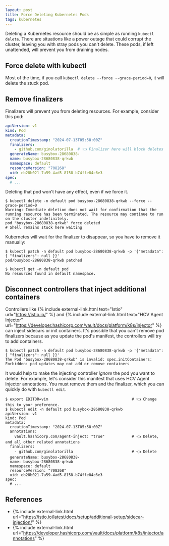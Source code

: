 ```yaml
---
layout: post
title: Force Deleting Kubernetes Pods
tags: kubernetes
---
```


Deleting a Kubernetes resource should be as simple as running `kubectl delete`. There are situations
like a power outage that could corrupt the cluster, leaving you with stray pods you can't delete. These pods,
if left unattended, will prevent you from draining nodes.

## Force delete with kubectl

Most of the time, if you call `kubectl delete --force --grace-period=0`, it will delete the stuck pod.

## Remove finalizers

Finalizers will prevent you from deleting resources. For example, consider this pod:

```yaml
apiVersion: v1
kind: Pod
metadata:
  creationTimestamp: "2024-07-13T05:58:00Z"
  finalizers:
    - github.com/ginolatorilla  # 👈 Finalizer here will block deletes
  generateName: busybox-28680838-
  name: busybox-28680838-qrkwb
  namespace: default
  resourceVersion: "708268"
  uid: eb28b021-7a59-4ad5-8158-b74ffe84c6e3
spec:
  # ...
```

Deleting that pod won't have any effect, even if we force it.

```shell
$ kubectl delete -n default pod busybox-28680838-qrkwb --force --grace-period=0
Warning: Immediate deletion does not wait for confirmation that the running resource has been terminated. The resource may continue to run on the cluster indefinitely.
pod "busybox-28680838-qrkwb" force deleted
# Shell remains stuck here waiting
```

Kubernetes will wait for the finalizer to disappear, so you have to remove it manually:

```shell
$ kubectl patch -n default pod busybox-28680838-qrkwb -p '{"metadata": { "finalizers": null }}'
pod/busybox-28680838-qrkwb patched

$ kubectl get -n default pod
No resources found in default namespace.
```

## Disconnect controllers that inject additional containers

Controllers like {% include external-link.html text="Istio" url="https://istio.io/" %} and
{% include external-link.html text="HCV Agent Injector" url="https://developer.hashicorp.com/vault/docs/platform/k8s/injector" %}
can inject sidecars or init containers. It's possible that you can't remove pod finalizers because as you update the pod's
manifest, the controllers will try to add containers.

```shell
$ kubectl patch -n default pod busybox-28680838-qrkwb -p '{"metadata": { "finalizers": null }}'
The Pod "busybox-28680838-qrkwb" is invalid: spec.initContainers: Forbidden: pod updates may not add or remove containers
```

It would help to make the injecting controller _ignore_ the pod you want to delete. For example, let's consider
this manifest that uses HCV Agent Injector annotations. You must remove them and the finalizer, which you can
quickly do with `kubectl edit`.

```shell
$ export EDITOR=vim                                     # 👈 Change this to your preference.
$ kubectl edit -n default pod busybox-28680838-qrkwb
apiVersion: v1
kind: Pod
metadata:
  creationTimestamp: "2024-07-13T05:58:00Z"
  annotations:
    vault.hashicorp.com/agent-inject: "true"            # 👈 Delete, and all other related annotations
  finalizers:
    - github.com/ginolatorilla                          # 👈 Delete
  generateName: busybox-28680838-
  name: busybox-28680838-qrkwb
  namespace: default
  resourceVersion: "708268"
  uid: eb28b021-7a59-4ad5-8158-b74ffe84c6e3
spec:
  # ...
```

## References

- {% include external-link.html url="https://istio.io/latest/docs/setup/additional-setup/sidecar-injection/" %}
- {% include external-link.html url="https://developer.hashicorp.com/vault/docs/platform/k8s/injector/annotations" %}
